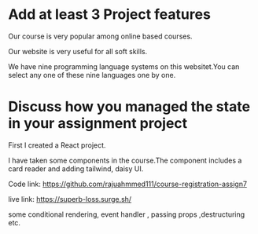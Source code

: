 # Add at least 3 Project features
Our course is very popular among online based courses.

Our website is very useful for all soft skills.

We have nine programming language systems on this websitet.You can select any one of these nine languages ​​one by one.

# Discuss how you managed the state in your assignment project
First I created a React project.

I have taken some components in the course.The component includes a card reader and adding tailwind, daisy UI.

Code link: https://github.com/rajuahmmed111/course-registration-assign7

live link: https://superb-loss.surge.sh/

some conditional rendering, event handler , passing props ,destructuring etc.
